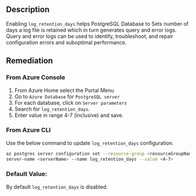 ## Description

Enabling `log_retention_days` helps PostgreSQL Database to Sets number of days a log file is retained which in turn generates query and error logs. Query and error logs can be used to identify, troubleshoot, and repair configuration errors and suboptimal performance.

## Remediation

### From Azure Console

  1. From Azure Home select the Portal Menu
  2. Go to `Azure Database` for `PostgreSQL server`
  3. For each database, click on `Server parameters`
  4. Search for `log_retention_days`.
  5. Enter value in range 4-7 (inclusive) and save.

### From Azure CLI

Use the below command to update `log_retention_days` configuration.

```bash
az postgres server configuration set --resource-group <resourceGroupName> --
server-name <serverName> --name log_retention_days --value <4-7>
```

### Default Value:

By default `log_retention_days` is disabled.